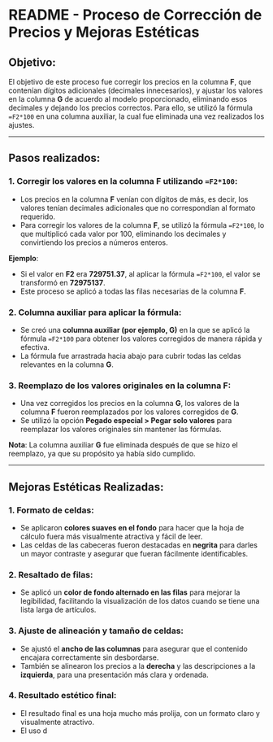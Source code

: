 # README - Proceso de Corrección de Precios y Mejoras Estéticas

## Objetivo:
El objetivo de este proceso fue corregir los precios en la columna **F**, que contenían dígitos adicionales (decimales innecesarios), y ajustar los valores en la columna **G** de acuerdo al modelo proporcionado, eliminando esos decimales y dejando los precios correctos. Para ello, se utilizó la fórmula `=F2*100` en una columna auxiliar, la cual fue eliminada una vez realizados los ajustes.

---

## Pasos realizados:

### 1. **Corregir los valores en la columna F utilizando `=F2*100`**:
   - Los precios en la columna **F** venían con dígitos de más, es decir, los valores tenían decimales adicionales que no correspondían al formato requerido.
   - Para corregir los valores de la columna **F**, se utilizó la fórmula `=F2*100`, lo que multiplicó cada valor por 100, eliminando los decimales y convirtiendo los precios a números enteros.
   
   **Ejemplo**:
   - Si el valor en **F2** era **729751.37**, al aplicar la fórmula `=F2*100`, el valor se transformó en **72975137**.
   - Este proceso se aplicó a todas las filas necesarias de la columna **F**.

### 2. **Columna auxiliar para aplicar la fórmula**:
   - Se creó una **columna auxiliar (por ejemplo, G)** en la que se aplicó la fórmula `=F2*100` para obtener los valores corregidos de manera rápida y efectiva.
   - La fórmula fue arrastrada hacia abajo para cubrir todas las celdas relevantes en la columna **G**.

### 3. **Reemplazo de los valores originales en la columna F**:
   - Una vez corregidos los precios en la columna **G**, los valores de la columna **F** fueron reemplazados por los valores corregidos de **G**.
   - Se utilizó la opción **Pegado especial > Pegar solo valores** para reemplazar los valores originales sin mantener las fórmulas.
   
   **Nota**: La columna auxiliar **G** fue eliminada después de que se hizo el reemplazo, ya que su propósito ya había sido cumplido.

---

## Mejoras Estéticas Realizadas:

### 1. **Formato de celdas**:
   - Se aplicaron **colores suaves en el fondo** para hacer que la hoja de cálculo fuera más visualmente atractiva y fácil de leer.
   - Las celdas de las cabeceras fueron destacadas en **negrita** para darles un mayor contraste y asegurar que fueran fácilmente identificables.

### 2. **Resaltado de filas**:
   - Se aplicó un **color de fondo alternado en las filas** para mejorar la legibilidad, facilitando la visualización de los datos cuando se tiene una lista larga de artículos.

### 3. **Ajuste de alineación y tamaño de celdas**:
   - Se ajustó el **ancho de las columnas** para asegurar que el contenido encajara correctamente sin desbordarse.
   - También se alinearon los precios a la **derecha** y las descripciones a la **izquierda**, para una presentación más clara y ordenada.

### 4. **Resultado estético final**:
   - El resultado final es una hoja mucho más prolija, con un formato claro y visualmente atractivo.
   - El uso d
